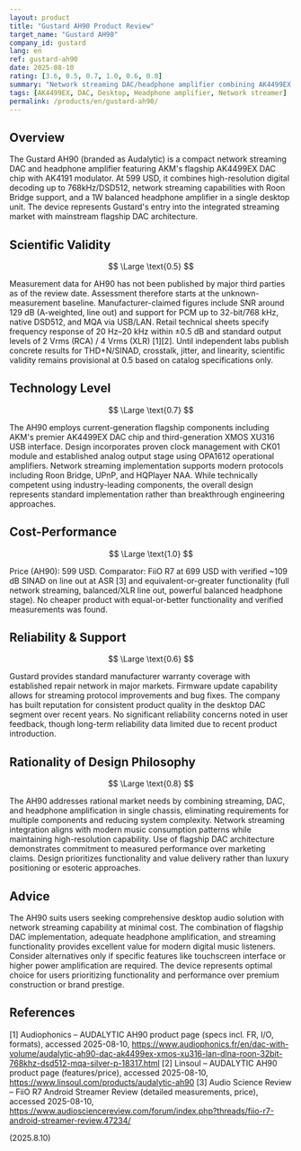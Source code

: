 ```yaml
---
layout: product
title: "Gustard AH90 Product Review"
target_name: "Gustard AH90"
company_id: gustard
lang: en
ref: gustard-ah90
date: 2025-08-10
rating: [3.6, 0.5, 0.7, 1.0, 0.6, 0.8]
summary: "Network streaming DAC/headphone amplifier combining AK4499EX flagship chip with comprehensive connectivity at exceptional value point"
tags: [AK4499EX, DAC, Desktop, Headphone amplifier, Network streamer]
permalink: /products/en/gustard-ah90/
---
```

## Overview

The Gustard AH90 (branded as Audalytic) is a compact network streaming DAC and headphone amplifier featuring AKM's flagship AK4499EX DAC chip with AK4191 modulator. At 599 USD, it combines high-resolution digital decoding up to 768kHz/DSD512, network streaming capabilities with Roon Bridge support, and a 1W balanced headphone amplifier in a single desktop unit. The device represents Gustard's entry into the integrated streaming market with mainstream flagship DAC architecture.

## Scientific Validity

$$ \Large \text{0.5} $$

Measurement data for AH90 has not been published by major third parties as of the review date. Assessment therefore starts at the unknown-measurement baseline. Manufacturer-claimed figures include SNR around 129 dB (A-weighted, line out) and support for PCM up to 32-bit/768 kHz, native DSD512, and MQA via USB/LAN. Retail technical sheets specify frequency response of 20 Hz–20 kHz within ±0.5 dB and standard output levels of 2 Vrms (RCA) / 4 Vrms (XLR) [1][2]. Until independent labs publish concrete results for THD+N/SINAD, crosstalk, jitter, and linearity, scientific validity remains provisional at 0.5 based on catalog specifications only.

## Technology Level

$$ \Large \text{0.7} $$

The AH90 employs current-generation flagship components including AKM's premier AK4499EX DAC chip and third-generation XMOS XU316 USB interface. Design incorporates proven clock management with CK01 module and established analog output stage using OPA1612 operational amplifiers. Network streaming implementation supports modern protocols including Roon Bridge, UPnP, and HQPlayer NAA. While technically competent using industry-leading components, the overall design represents standard implementation rather than breakthrough engineering approaches.

## Cost-Performance

$$ \Large \text{1.0} $$

Price (AH90): 599 USD. Comparator: FiiO R7 at 699 USD with verified ~109 dB SINAD on line out at ASR [3] and equivalent-or-greater functionality (full network streaming, balanced/XLR line out, powerful balanced headphone stage). No cheaper product with equal-or-better functionality and verified measurements was found.


## Reliability & Support

$$ \Large \text{0.6} $$

Gustard provides standard manufacturer warranty coverage with established repair network in major markets. Firmware update capability allows for streaming protocol improvements and bug fixes. The company has built reputation for consistent product quality in the desktop DAC segment over recent years. No significant reliability concerns noted in user feedback, though long-term reliability data limited due to recent product introduction.

## Rationality of Design Philosophy

$$ \Large \text{0.8} $$

The AH90 addresses rational market needs by combining streaming, DAC, and headphone amplification in single chassis, eliminating requirements for multiple components and reducing system complexity. Network streaming integration aligns with modern music consumption patterns while maintaining high-resolution capability. Use of flagship DAC architecture demonstrates commitment to measured performance over marketing claims. Design prioritizes functionality and value delivery rather than luxury positioning or esoteric approaches.

## Advice

The AH90 suits users seeking comprehensive desktop audio solution with network streaming capability at minimal cost. The combination of flagship DAC implementation, adequate headphone amplification, and streaming functionality provides excellent value for modern digital music listeners. Consider alternatives only if specific features like touchscreen interface or higher power amplification are required. The device represents optimal choice for users prioritizing functionality and performance over premium construction or brand prestige.

## References

[1] Audiophonics – AUDALYTIC AH90 product page (specs incl. FR, I/O, formats), accessed 2025-08-10, https://www.audiophonics.fr/en/dac-with-volume/audalytic-ah90-dac-ak4499ex-xmos-xu316-lan-dlna-roon-32bit-768khz-dsd512-mqa-silver-p-18317.html
[2] Linsoul – AUDALYTIC AH90 product page (features/price), accessed 2025-08-10, https://www.linsoul.com/products/audalytic-ah90
[3] Audio Science Review – FiiO R7 Android Streamer Review (detailed measurements, price), accessed 2025-08-10, https://www.audiosciencereview.com/forum/index.php?threads/fiio-r7-android-streamer-review.47234/

(2025.8.10)